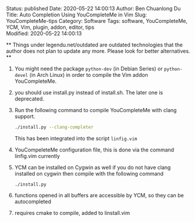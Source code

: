Status: published
Date: 2020-05-22 14:00:13
Author: Ben Chuanlong Du
Title: Auto Completion Using YouCompleteMe in Vim
Slug: YouCompleteMe-tips
Category: Software
Tags: software, YouCompleteMe, YCM, Vim, plugin, addon, editor, tips  
Modified: 2020-05-22 14:00:13

**
Things under legendu.net/outdated are outdated technologies 
that the author does not plan to update any more. 
Please look for better alternatives.
**

1. You might need the package `python-dev` (in Debian Series) 
    or `python-devel` (in Arch Linux) in order to compile the Vim addon YouCompleteMe. 

2. you should use install.py instead of install.sh. 
    The later one is deprecated.

3. Run the following command to compile YouCompleteMe with clang support.
    ```bash
    ./install.py --clang-completer
    ```
    This has been integrated into the script `linfig.vim`

4. YouCompeleteMe configuration file, this is done via the command linfig.vim currently

5. YCM can be installed on Cygwin as well
    if you do not have clang installed on cygwin then compile with the following command
    ```language
    ./install.py 
    ```

3. functions opened in all buffers are accessible by YCM, 
    so they can be autocompleted

4. requires cmake to compile, added to linstall.vim
